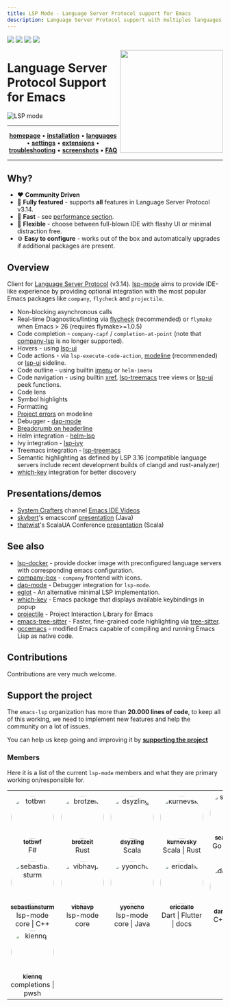 ```yaml
---
title: LSP Mode - Language Server Protocol support for Emacs
description: Language Server Protocol support with multiples languages support for Emacs
---
```


[![](https://melpa.org/packages/lsp-mode-badge.svg)](https://melpa.org/#/lsp-mode)
[![](https://stable.melpa.org/packages/lsp-mode-badge.svg)](https://stable.melpa.org/#/lsp-mode)
[![](https://badges.gitter.im/emacs-lsp/lsp-mode.svg)](https://gitter.im/emacs-lsp/lsp-mode)
[![](https://github.com/emacs-lsp/lsp-mode/workflows/CI/badge.svg)](https://github.com/emacs-lsp/lsp-mode/actions?query=workflow%3ACI)


<img src="examples/logo.png" width="240" align="right">

Language Server Protocol Support for Emacs
=========================================

![LSP mode](examples/head.png)

<hr>
<p align="center">
  <a href="https://emacs-lsp.github.io/lsp-mode"><strong>homepage</strong></a> •
  <a href="https://emacs-lsp.github.io/lsp-mode/page/installation"><strong>installation</strong></a> •
  <a href="https://emacs-lsp.github.io/lsp-mode/page/languages"><strong>languages</strong></a> •
  <a href="https://emacs-lsp.github.io/lsp-mode/page/settings"><strong>settings</strong></a> •
  <a href="https://emacs-lsp.github.io/lsp-mode/page/extensions"><strong>extensions</strong></a> •
  <a href="https://emacs-lsp.github.io/lsp-mode/page/troubleshooting"><strong>troubleshooting</strong></a> •
  <a href="https://emacs-lsp.github.io/lsp-mode/page/gallery"><strong>screenshots</strong></a> •
  <a href="https://emacs-lsp.github.io/lsp-mode/page/faq"><strong>FAQ</strong></a>
</p>
<hr>

## Why?

  - :heart: **Community Driven**
  - :gem: **Fully featured** - supports **all** features in Language Server Protocol v3.14.
  - :rocket: **Fast** - see [performance section](https://emacs-lsp.github.io/lsp-mode/page/performance).
  - :star2: **Flexible** - choose between full-blown IDE with flashy UI or minimal distraction free.
  - :gear: **Easy to configure** - works out of the box and automatically upgrades if additional packages are present.

## Overview

Client for [Language Server
Protocol](https://github.com/Microsoft/language-server-protocol/)
(v3.14). [lsp-mode](https://emacs-lsp.github.io/lsp-mode) aims to
provide IDE-like experience by providing optional integration with the
most popular Emacs packages like `company`, `flycheck` and `projectile`.

  - Non-blocking asynchronous calls
  - Real-time Diagnostics/linting via
    [flycheck](https://github.com/flycheck/flycheck) (recommended) or
    `flymake` when Emacs \> 26 (requires flymake\>=1.0.5)
  - Code completion - `company-capf` / `completion-at-point` (note that
    [company-lsp](https://github.com/tigersoldier/company-lsp) is no
    longer supported).
  - Hovers - using [lsp-ui](https://emacs-lsp.github.io/lsp-ui)
  - Code actions - via `lsp-execute-code-action`, [modeline](https://emacs-lsp.github.io/lsp-mode/page/main-features/#code-actions-on-modeline) (recommended) or [lsp-ui](https://emacs-lsp.github.io/lsp-ui) sideline.
  - Code outline - using builtin
    [imenu](https://www.gnu.org/software/emacs/manual/html_node/emacs/Imenu.html)
    or `helm-imenu`
  - Code navigation - using builtin
    [xref](https://www.gnu.org/software/emacs/manual/html_node/emacs/Xref.html),
    [lsp-treemacs](https://github.com/emacs-lsp/lsp-treemacs) tree views
    or [lsp-ui](https://emacs-lsp.github.io/lsp-ui) peek functions.
  - Code lens
  - Symbol highlights
  - Formatting
  - [Project errors](https://emacs-lsp.github.io/lsp-mode/page/main-features/#project-errors-on-modeline) on modeline
  - Debugger - [dap-mode](https://emacs-lsp.github.io/dap-mode/)
  - [Breadcrumb on headerline](https://emacs-lsp.github.io/lsp-mode/page/main-features/#breadcrumb-on-headerline)
  - Helm integration -
    [helm-lsp](https://github.com/emacs-lsp/helm-lsp/)
  - Ivy integration - [lsp-ivy](https://github.com/emacs-lsp/lsp-ivy/)
  - Treemacs integration -
    [lsp-treemacs](https://github.com/emacs-lsp/lsp-treemacs)
  - Semantic highlighting as defined by LSP 3.16 (compatible language servers include recent development builds of clangd and rust-analyzer)
  - [which-key](https://github.com/justbur/emacs-which-key/) integration
    for better discovery

## Presentations/demos
  - [System Crafters](https://twitter.com/SystemCrafters) channel
    [Emacs IDE Videos](https://www.youtube.com/playlist?list=PLEoMzSkcN8oNvsrtk_iZSb94krGRofFjN)
  - [skybert](https://github.com/skybert)'s emacsconf
    [presentation](https://media.emacsconf.org/2019/19.html) (Java)
  - [thatwist](https://github.com/thatwist)'s ScalaUA Conference
    [presentation](https://www.youtube.com/watch?v=x7ey0ifcqAg&feature=youtu.be)
    (Scala)

## See also

  - [lsp-docker](https://github.com/emacs-lsp/lsp-docker/) - provide
    docker image with preconfigured language servers with corresponding
    emacs configuration.
  - [company-box](https://github.com/sebastiencs/company-box/) -
    `company` frontend with icons.
  - [dap-mode](https://github.com/emacs-lsp/dap-mode) - Debugger
    integration for `lsp-mode`.
  - [eglot](https://github.com/joaotavora/eglot) - An alternative
    minimal LSP implementation.
  - [which-key](https://github.com/justbur/emacs-which-key/) - Emacs
    package that displays available keybindings in popup
  - [projectile](https://github.com/bbatsov/projectile/) - Project
    Interaction Library for Emacs
  - [emacs-tree-sitter](https://github.com/ubolonton/emacs-tree-sitter) - Faster, fine-grained code highlighting via [tree-sitter](https://github.com/tree-sitter/tree-sitter).
  - [gccemacs](https://akrl.sdf.org/gccemacs.html) - modified Emacs capable of compiling and running Emacs Lisp as native code.

## Contributions

Contributions are very much welcome.

## Support the project

The `emacs-lsp` organization has more than **20.000 lines of code**, to keep all of this working,
we need to implement new features and help the community on a lot of issues.

You can help us keep going and improving it by **[supporting the project](https://opencollective.com/emacs-lsp)**

### Members

Here it is a list of the current `lsp-mode` members and what they are
primary working on/responsible for.

<table id="emacs-lsp-members">
  <tr>
    <td align="center">
      <div>
        <a href="https://github.com/totbwf">
          <img src="https://github.com/totbwf.png" width="100px;" style="border-radius: 50%;" alt="totbwf"/>
          <br/>
          <sub><b>totbwf</b></sub>
        </a>
        <br/>
        F#
      </div>
    </td>
    <td align="center">
      <div>
        <a href="https://github.com/brotzeit">
          <img src="https://github.com/brotzeit.png" width="100px;" style="border-radius: 50%;" alt="brotzeit"/>
          <br/>
          <sub><b>brotzeit</b></sub>
        </a>
        <br/>
        Rust
      </div>
    </td>
    <td align="center">
      <div>
        <a href="https://github.com/dsyzling">
          <img src="https://github.com/dsyzling.png" width="100px;" style="border-radius: 50%;" alt="dsyzling"/>
          <br/>
          <sub><b>dsyzling</b></sub>
        </a>
        <br/>
        Scala
      </div>
    </td>
    <td align="center">
      <div>
        <a href="https://github.com/kurnevsky">
          <img src="https://github.com/kurnevsky.png" width="100px;" style="border-radius: 50%;" alt="kurnevsky"/>
          <br/>
          <sub><b>kurnevsky</b></sub>
        </a>
        <br/>
        Scala | Rust
      </div>
    </td>
    <td align="center">
      <div>
        <a href="https://github.com/seagle0128">
          <img src="https://github.com/seagle0128.png" width="100px;" style="border-radius: 50%;" alt="seagle0128"/>
          <br/>
          <sub><b>seagle0128</b></sub>
        </a>
        <br/>
        Go | Python MS
      </div>
    </td>
  </tr>
  <tr>
    <td align="center">
      <div>
        <a href="https://github.com/sebastiansturm">
          <img src="https://github.com/sebastiansturm.png" width="100px;" style="border-radius: 50%;" alt="sebastiansturm"/>
          <br/>
          <sub><b>sebastiansturm</b></sub>
        </a>
        <br/>
        lsp-mode core | C++
      </div>
    </td>
    <td align="center">
      <div>
        <a href="https://github.com/vibhavp">
          <img src="https://github.com/vibhavp.png" width="100px;" style="border-radius: 50%;" alt="vibhavp"/>
          <br/>
          <sub><b>vibhavp</b></sub>
        </a>
        <br/>
        lsp-mode core
      </div>
    </td>
    <td align="center">
      <div>
        <a href="https://github.com/yyoncho">
          <img src="https://github.com/yyoncho.png" width="100px;" style="border-radius: 50%;" alt="yyoncho"/>
          <br/>
          <sub><b>yyoncho</b></sub>
        </a>
        <br/>
        lsp-mode core | Java
        </div>
    </td>
    <td align="center">
      <div>
        <a href="https://github.com/ericdallo">
          <img src="https://github.com/ericdallo.png" width="100px;" style="border-radius: 50%;" alt="ericdallo"/>
          <br/>
          <sub><b>ericdallo</b></sub>
        </a>
        <br/>
        Dart | Flutter | docs
      </div>
    </td>
    <td align="center">
      <div>
        <a href="https://github.com/danielmartin">
          <img src="https://github.com/danielmartin.png" width="100px;" style="border-radius: 50%;" alt="danielmartin"/>
          <br/>
          <sub><b>danielmartin</b></sub>
        </a>
        <br/>
        C++ | Swift
      </div>
    </td>
  </tr>
  <tr>
    <td align="center">
      <div>
        <a href="https://github.com/kiennq">
          <img src="https://github.com/kiennq.png" width="100px;" style="border-radius: 50%;" alt="kiennq"/>
          <br/>
          <sub><b>kiennq</b></sub>
        </a>
        <br/>
        completions | pwsh
      </div>
    </td>
  </tr>
</table>
